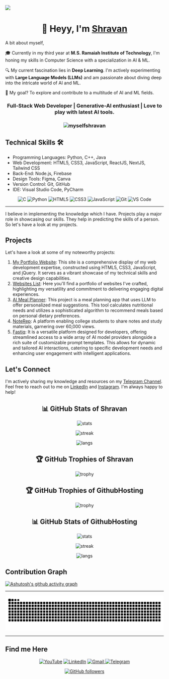 ![](https://raw.githubusercontent.com/halfrost/halfrost/master/icons/header_.png)

<h1 align="center">👋 Heyy, I'm <a href="https://www.linkedin.com/in/shravanrevanna" target="_blank"> Shravan </a> </h1>

A bit about myself,

🎓 Currently in my third year at **M.S. Ramaiah Institute of Technology**, I'm honing my skills in Computer Science with a specialization in AI & ML.

🔍 My current fascination lies in **Deep Learning**. I'm actively experimenting with **Large Language Models (LLMs)** and am passionate about diving deep into the intricate world of AI and ML.

🚀 My goal? To explore and contribute to a multitude of AI and ML fields.

<h3 align="center">Full-Stack Web Developer | Generative-AI enthusiast | Love to play with latest AI tools.</h3>

<h3><p align="center"> <img src="https://komarev.com/ghpvc/?username=myselfshravan&label=Profile%20views&color=6805D3&style=flat" alt="myselfshravan" /> </p></h3>

## Technical Skills 🛠

- Programming Languages: Python, C++, Java
- Web Development: HTML5, CSS3, JavaScript, ReactJS, NextJS, Tailwind CSS
- Back-End: Node.js, Firebase
- Design Tools: Figma, Canva
- Version Control: Git, GitHub
- IDE: Visual Studio Code, PyCharm

<div align="center">
<img alt="C" src="https://img.shields.io/badge/c-%2300599C.svg?&style=for-the-badge&logo=c&logoColor=white" />
<img alt="Python" src="https://img.shields.io/badge/python-%2314354C.svg?style=for-the-badge&logo=python&logoColor=white"/>
<img alt="HTML5" src="https://img.shields.io/badge/html5-%23E34F26.svg?&style=for-the-badge&logo=html5&logoColor=white" />
<img alt="CSS3" src="https://img.shields.io/badge/css3-%231572B6.svg?&style=for-the-badge&logo=css3&logoColor=white" />
<img alt="JavaScript" src="https://img.shields.io/badge/javascript-%23323330.svg?&style=for-the-badge&logo=javascript&logoColor=%23F7DF1E" />
<img alt="Git" src="https://img.shields.io/badge/Git-F05032?style=for-the-badge&logo=git&logoColor=white" />
<img alt="VS Code" src="https://img.shields.io/badge/Visual_Studio_Code-0078D4?style=for-the-badge&logo=visual%20studio%20code&logoColor=white" />
</div>

---

I believe in implementing the knowledge which I have. Projects play a major role in showcasing our skills. They help in predicting the skills of a person. So let's have a look at my projects.

## Projects

Let's have a look at some of my noteworthy projects:

1. [My Portfolio Website](https://myselfshravan.github.io): This site is a comprehensive display of my web development expertise, constructed using HTML5, CSS3, JavaScript, and jQuery. It serves as a vibrant showcase of my technical skills and creative design capabilities.
2. [Websites List](https://myselfshravan.github.io/mywebsites): Here you'll find a portfolio of websites I've crafted, highlighting my versatility and commitment to delivering engaging digital experiences.
3. [AI Meal Planner](https://ai-meal-planner.streamlit.app): This project is a meal planning app that uses LLM to offer personalized meal suggestions. This tool calculates nutritional needs and utilizes a sophisticated algorithm to recommend meals based on personal dietary preferences.
4. [NoteRep](https://noterep.vercel.app): A platform enabling college students to share notes and study materials, garnering over 60,000 views.
5. [Fastiq](https://fastiq.vercel.app): It is a versatile platform designed for developers, offering streamlined access to a wide array of AI model providers alongside a rich suite of customizable prompt templates. This allows for dynamic and tailored AI interactions, catering to specific development needs and enhancing user engagement with intelligent applications.

## Let's Connect

I'm actively sharing my knowledge and resources on my [Telegram Channel](https://telegram.me/ComputerScienceStudentsClub). Feel free to reach out to me on [LinkedIn](https://www.linkedin.com/in/shravanrevanna) and [Instagram](https://www.instagram.com/shravan_revanna). I'm always happy to help!

<div align="center">

## 📊 GitHub Stats of Shravan

![stats](https://github-readme-stats.vercel.app/api?username=myselfshravan&theme=dracula&hide_border=true&include_all_commits=false&count_private=false)

![streak](https://github-readme-streak-stats.herokuapp.com/?user=myselfshravan&theme=dracula&hide_border=true)

![langs](https://github-readme-stats.vercel.app/api/top-langs/?username=myselfshravan&theme=dracula&hide_border=true&include_all_commits=false&count_private=false&layout=compact)

</div>

<div align="center">

## 🏆 GitHub Trophies of Shravan

![trophy](https://github-profile-trophy.vercel.app/?username=myselfshravan&theme=radical&no-frame=false&no-bg=true&margin-w=4)

## 🏆 GitHub Trophies of GithubHosting

![trophy](https://github-profile-trophy.vercel.app/?username=githubhosting&theme=radical&no-frame=false&no-bg=true&margin-w=4)

</div>

<div align="center">

## 📊 GitHub Stats of GithubHosting

![stats](https://github-readme-stats.vercel.app/api?username=githubhosting&theme=dracula&hide_border=true&include_all_commits=false&count_private=false)

![streak](https://github-readme-streak-stats.herokuapp.com/?user=githubhosting&theme=dracula&hide_border=true)

![langs](https://github-readme-stats.vercel.app/api/top-langs/?username=githubhosting&theme=dracula&hide_border=true&include_all_commits=false&count_private=false&layout=compact)

</div>

## Contribution Graph

[![Ashutosh's github activity graph](https://github-readme-activity-graph.vercel.app/graph?username=myselfshravan&bg_color=282a35&color=ffffff&line=ec7696&point=ffffff&area=true&hide_border=true)](https://github.com/ashutosh00710/github-readme-activity-graph)

---

![Snake animation](https://github.com/myselfshravan/myselfshravan/blob/snake/github-contribution-grid-snake-dark.svg)

---

## Find me Here

<div align="center">
<a  href="https://https://www.youtube.com/channel/UC5NNBFQqhbuU2f5wprDVaVg" target="_blank"><img alt="YouTube" src="https://img.shields.io/badge/Youtube-%23FF0000.svg?style=for-the-badge&logo=YouTube&logoColor=white" /></a>
<a  href="https://www.linkedin.com/in/shravanrevanna" target="_blank"><img alt="LinkedIn" src="https://img.shields.io/badge/linkedin%20-%230077B5.svg?&style=for-the-badge&logo=linkedin&logoColor=white" /></a>
<a href="mailto:shravanrevanna@gmail.com"><img  alt="Gmail" src="https://img.shields.io/badge/Gmail-D14836?style=for-the-badge&logo=gmail&logoColor=white" />
<a  href="https://telegram.me/ComputerScienceStudentsClub"><img alt=" Telegram" src="https://img.shields.io/badge/Telegram-2CA5E0?style=for-the-badge&logo=telegram&logoColor=white"></a>

<br>

[![GitHub followers](https://img.shields.io/github/followers/myselfshravan.svg?style=social&label=Follow)](https://github.com/myselfshravan?tab=followers)
